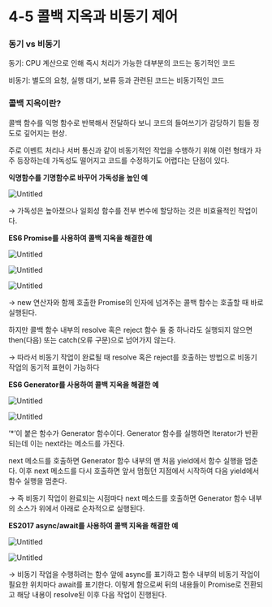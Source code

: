 # 4-5 콜백 지옥과 비동기 제어

### 동기 vs 비동기

동기: CPU 계산으로 인해 즉시 처리가 가능한 대부분의 코드는 동기적인 코드

비동기: 별도의 요청, 실행 대기, 보류 등과 관련된 코드는 비동기적인 코드

### 콜백 지옥이란?

콜백 함수를 익명 함수로 반복해서 전달하다 보니 코드의 들여쓰기가 감당하기 힘들 정도로 깊어지는 현상. 

주로 이벤트 처리나 서버 통신과 같이 비동기적인 작업을 수행하기 위해 이런 형태가 자주 등장하는데 가독성도 떨어지고 코드를 수정하기도 어렵다는 단점이 있다.

**익명함수를 기명함수로 바꾸어 가독성을 높인 예**

![Untitled](4-5%20%E1%84%8F%E1%85%A9%E1%86%AF%E1%84%87%E1%85%A2%E1%86%A8%20%E1%84%8C%E1%85%B5%E1%84%8B%E1%85%A9%E1%86%A8%E1%84%80%E1%85%AA%20%E1%84%87%E1%85%B5%E1%84%83%E1%85%A9%E1%86%BC%E1%84%80%E1%85%B5%20%E1%84%8C%E1%85%A6%E1%84%8B%E1%85%A5%205dc416ecf71846399a40d8053c4f92a5/Untitled.png)

→ 가독성은 높아졌으나 일회성 함수를 전부 변수에 할당하는 것은 비효율적인 작업이다.

**ES6 Promise를 사용하여 콜백 지옥을 해결한 예**

![Untitled](4-5%20%E1%84%8F%E1%85%A9%E1%86%AF%E1%84%87%E1%85%A2%E1%86%A8%20%E1%84%8C%E1%85%B5%E1%84%8B%E1%85%A9%E1%86%A8%E1%84%80%E1%85%AA%20%E1%84%87%E1%85%B5%E1%84%83%E1%85%A9%E1%86%BC%E1%84%80%E1%85%B5%20%E1%84%8C%E1%85%A6%E1%84%8B%E1%85%A5%205dc416ecf71846399a40d8053c4f92a5/Untitled%201.png)

![Untitled](4-5%20%E1%84%8F%E1%85%A9%E1%86%AF%E1%84%87%E1%85%A2%E1%86%A8%20%E1%84%8C%E1%85%B5%E1%84%8B%E1%85%A9%E1%86%A8%E1%84%80%E1%85%AA%20%E1%84%87%E1%85%B5%E1%84%83%E1%85%A9%E1%86%BC%E1%84%80%E1%85%B5%20%E1%84%8C%E1%85%A6%E1%84%8B%E1%85%A5%205dc416ecf71846399a40d8053c4f92a5/Untitled%202.png)

![Untitled](4-5%20%E1%84%8F%E1%85%A9%E1%86%AF%E1%84%87%E1%85%A2%E1%86%A8%20%E1%84%8C%E1%85%B5%E1%84%8B%E1%85%A9%E1%86%A8%E1%84%80%E1%85%AA%20%E1%84%87%E1%85%B5%E1%84%83%E1%85%A9%E1%86%BC%E1%84%80%E1%85%B5%20%E1%84%8C%E1%85%A6%E1%84%8B%E1%85%A5%205dc416ecf71846399a40d8053c4f92a5/Untitled%203.png)

→ new 연산자와 함께 호출한 Promise의 인자에 넘겨주는 콜백 함수는 호출할 때 바로 실행된다.

하지만 콜백 함수 내부의 resolve 혹은 reject 함수 둘 중 하나라도 실행되지 않으면 then(다음) 또는 catch(오류 구문)으로 넘어가지 않는다.

→ 따라서 비동기 작업이 완료될 때 resolve 혹은 reject를 호출하는 방법으로 비동기 작업의 동기적 표현이 가능하다

**ES6 Generator를 사용하여 콜백 지옥을 해결한 예**

![Untitled](4-5%20%E1%84%8F%E1%85%A9%E1%86%AF%E1%84%87%E1%85%A2%E1%86%A8%20%E1%84%8C%E1%85%B5%E1%84%8B%E1%85%A9%E1%86%A8%E1%84%80%E1%85%AA%20%E1%84%87%E1%85%B5%E1%84%83%E1%85%A9%E1%86%BC%E1%84%80%E1%85%B5%20%E1%84%8C%E1%85%A6%E1%84%8B%E1%85%A5%205dc416ecf71846399a40d8053c4f92a5/Untitled%204.png)

![Untitled](4-5%20%E1%84%8F%E1%85%A9%E1%86%AF%E1%84%87%E1%85%A2%E1%86%A8%20%E1%84%8C%E1%85%B5%E1%84%8B%E1%85%A9%E1%86%A8%E1%84%80%E1%85%AA%20%E1%84%87%E1%85%B5%E1%84%83%E1%85%A9%E1%86%BC%E1%84%80%E1%85%B5%20%E1%84%8C%E1%85%A6%E1%84%8B%E1%85%A5%205dc416ecf71846399a40d8053c4f92a5/Untitled%205.png)

‘*’이 붙은 함수가 Generator 함수이다. Generator 함수를 실행하면 Iterator가 반환되는데 이는 next라는 메소드를 가진다. 

next 메소드를 호출하면 Generator 함수 내부의 맨 처음 yield에서 함수 실행을 멈춘다. 이후 next 메소드를 다시 호출하면 앞서 멈췄던 지점에서 시작하여 다음 yield에서 함수 실행을 멈춘다.

→ 즉 비동기 작업이 완료되는 시점마다 next 메소드를 호출하면 Generator 함수 내부의 소스가 위에서 아래로 순차적으로 실행된다.

**ES2017 async/await를 사용하여 콜백 지옥을 해결한 예**

![Untitled](4-5%20%E1%84%8F%E1%85%A9%E1%86%AF%E1%84%87%E1%85%A2%E1%86%A8%20%E1%84%8C%E1%85%B5%E1%84%8B%E1%85%A9%E1%86%A8%E1%84%80%E1%85%AA%20%E1%84%87%E1%85%B5%E1%84%83%E1%85%A9%E1%86%BC%E1%84%80%E1%85%B5%20%E1%84%8C%E1%85%A6%E1%84%8B%E1%85%A5%205dc416ecf71846399a40d8053c4f92a5/Untitled%206.png)

![Untitled](4-5%20%E1%84%8F%E1%85%A9%E1%86%AF%E1%84%87%E1%85%A2%E1%86%A8%20%E1%84%8C%E1%85%B5%E1%84%8B%E1%85%A9%E1%86%A8%E1%84%80%E1%85%AA%20%E1%84%87%E1%85%B5%E1%84%83%E1%85%A9%E1%86%BC%E1%84%80%E1%85%B5%20%E1%84%8C%E1%85%A6%E1%84%8B%E1%85%A5%205dc416ecf71846399a40d8053c4f92a5/Untitled%207.png)

→ 비동기 작업을 수행하려는 함수 앞에 async를 표기하고 함수 내부의 비동기 작업이 필요한 위치마다 await를 표기한다. 이렇게 함으로써 뒤의 내용들이 Promise로 전환되고 해당 내용이 resolve된 이후 다음 작업이 진행된다.